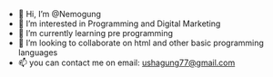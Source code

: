- 👋 Hi, I’m @Nemogung
- 👀 I’m interested in Programming and Digital Marketing  
- 🌱 I’m currently learning pre programming
- 💞️ I’m looking to collaborate on html and other basic programming languages
- 📫 you can contact me on email: ushagung77@gmail.com

<!---
Nemogung/Nemogung is a ✨ special ✨ repository because its `README.md` (this file) appears on your GitHub profile.
You can click the Preview link to take a look at your changes.
--->

